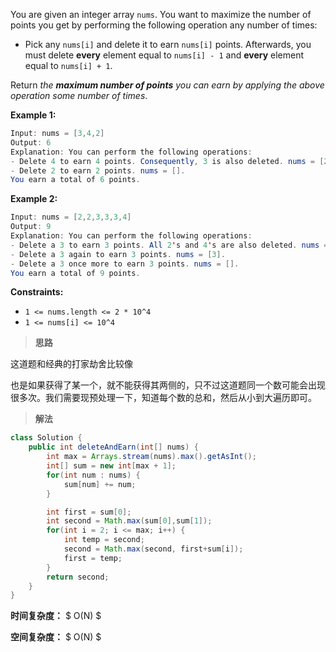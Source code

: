 You are given an integer array `nums`. You want to maximize the number of points you get by performing the following operation any number of times:

- Pick any `nums[i]` and delete it to earn `nums[i]` points. Afterwards, you must delete **every** element equal to `nums[i] - 1` and **every** element equal to `nums[i] + 1`.

Return *the **maximum number of points** you can earn by applying the above operation some number of times*.

 

**Example 1:**

```java
Input: nums = [3,4,2]
Output: 6
Explanation: You can perform the following operations:
- Delete 4 to earn 4 points. Consequently, 3 is also deleted. nums = [2].
- Delete 2 to earn 2 points. nums = [].
You earn a total of 6 points.
```

**Example 2:**

```java
Input: nums = [2,2,3,3,3,4]
Output: 9
Explanation: You can perform the following operations:
- Delete a 3 to earn 3 points. All 2's and 4's are also deleted. nums = [3,3].
- Delete a 3 again to earn 3 points. nums = [3].
- Delete a 3 once more to earn 3 points. nums = [].
You earn a total of 9 points.
```

 

**Constraints:**

- `1 <= nums.length <= 2 * 10^4`
- `1 <= nums[i] <= 10^4`



> **思路**

这道题和经典的打家劫舍比较像

也是如果获得了某一个，就不能获得其两侧的，只不过这道题同一个数可能会出现很多次。我们需要现预处理一下，知道每个数的总和，然后从小到大遍历即可。



> **解法**

```java
class Solution {
    public int deleteAndEarn(int[] nums) {
        int max = Arrays.stream(nums).max().getAsInt();
        int[] sum = new int[max + 1];
        for(int num : nums) {
            sum[num] += num;
        }

        int first = sum[0];
        int second = Math.max(sum[0],sum[1]);
        for(int i = 2; i <= max; i++) {
            int temp = second;
            second = Math.max(second, first+sum[i]);
            first = temp;
        }
        return second;
    }
}
```

**时间复杂度：** $ O(N) $

**空间复杂度：** $ O(N) $
